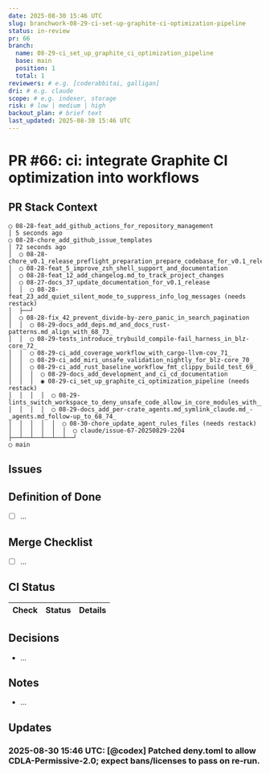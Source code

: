 ```yaml
---
date: 2025-08-30 15:46 UTC
slug: branchwork-08-29-ci-set-up-graphite-ci-optimization-pipeline
status: in-review
pr: 66
branch:
  name: 08-29-ci_set_up_graphite_ci_optimization_pipeline
  base: main
  position: 1
  total: 1
reviewers: # e.g. [coderabbitai, galligan]
dri: # e.g. claude
scope: # e.g. indexer, storage
risk: # low | medium | high
backout_plan: # brief text
last_updated: 2025-08-30 15:46 UTC
---
```


# PR #66: ci: integrate Graphite CI optimization into workflows

## PR Stack Context

```text
◯ 08-28-feat_add_github_actions_for_repository_management
│ 5 seconds ago
◯ 08-28-chore_add_github_issue_templates
│ 72 seconds ago
│  ◯ 08-28-chore_v0.1_release_preflight_preparation_prepare_codebase_for_v0.1_release_by_organizing_and_validating_all_components
│  ◯ 08-28-feat_5_improve_zsh_shell_support_and_documentation
│  ◯ 08-28-feat_12_add_changelog.md_to_track_project_changes
│  ◯ 08-27-docs_37_update_documentation_for_v0.1_release
│  │  ◯ 08-28-feat_23_add_quiet_silent_mode_to_suppress_info_log_messages (needs restack)
│  ├──┘
│  ◯ 08-28-fix_42_prevent_divide-by-zero_panic_in_search_pagination
│  │  ◯ 08-29-docs_add_deps.md_and_docs_rust-patterns.md_align_with_68_73_
│  │  ◯ 08-29-tests_introduce_trybuild_compile-fail_harness_in_blz-core_72_
│  │  ◯ 08-29-ci_add_coverage_workflow_with_cargo-llvm-cov_71_
│  │  ◯ 08-29-ci_add_miri_unsafe_validation_nightly_for_blz-core_70_
│  │  ◯ 08-29-ci_add_rust_baseline_workflow_fmt_clippy_build_test_69_
│  │  │  ◯ 08-29-docs_add_development_and_ci_cd_documentation
│  │  │  ◉ 08-29-ci_set_up_graphite_ci_optimization_pipeline (needs restack)
│  │  │  │  ◯ 08-29-lints_switch_workspace_to_deny_unsafe_code_allow_in_core_modules_with___safety_docs_75_
│  │  │  │  ◯ 08-29-docs_add_per-crate_agents.md_symlink_claude.md_-_agents.md_follow-up_to_68_74_
│  │  │  │  │  ◯ 08-30-chore_update_agent_rules_files (needs restack)
│  │  │  │  │  │  ◯ claude/issue-67-20250829-2204
├──┴──┴──┴──┴──┴──┘
◯ main
```

## Issues

## Definition of Done

- [ ] …

## Merge Checklist

- [ ] …

## CI Status

| Check | Status | Details |
|-------|--------|---------|

## Decisions

- …

## Notes

- …

## Updates

### 2025-08-30 15:46 UTC: [@codex] Patched deny.toml to allow CDLA-Permissive-2.0; expect bans/licenses to pass on re-run.

